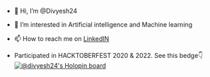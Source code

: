 - 👋 Hi, I’m @Divyesh24
- 👀 I’m interested in Artificial intelligence and Machine learning
- 📫 How to reach me on [LinkedIN](https://www.linkedin.com/in/divyesh-mangroliya)

- Participated in HACKTOBERFEST 2020 & 2022. See this bedge👇
[![@divyesh24's Holopin board](https://holopin.me/divyesh24)](https://holopin.io/@divyesh24)

<!---
Divyesh24/Divyesh24 is a ✨ special ✨ repository because its `README.md` (this file) appears on your GitHub profile.
You can click the Preview link to take a look at your changes.
--->
